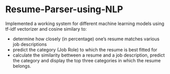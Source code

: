 # Resume-Parser-using-NLP
 Implemented a working system for different machine learning models using tf-idf vectorizer and cosine similary to:
  - determine how closely (in percentage) one’s resume matches various job descriptions
  - predict the category (Job Role) to which the resume is best fitted for 
  - calculate the similarity bettween a resume and a job description, predict the category and display the top three categories in which the resume belongs.

